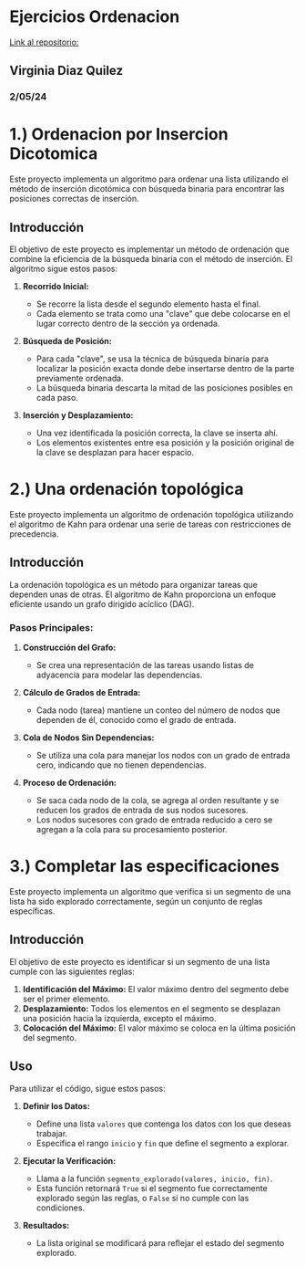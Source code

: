 # Ejercicios Ordenacion
[Link al repositorio:](https://github.com/vdiazqui/Ejercicios_Ordenacion.git)
## Virginia Diaz Quilez
### 2/05/24

# 1.) Ordenacion por Insercion Dicotomica
Este proyecto implementa un algoritmo para ordenar una lista utilizando el método de inserción dicotómica con búsqueda binaria para encontrar las posiciones correctas de inserción.

## Introducción

El objetivo de este proyecto es implementar un método de ordenación que combine la eficiencia de la búsqueda binaria con el método de inserción. El algoritmo sigue estos pasos:

1. **Recorrido Inicial:**
   - Se recorre la lista desde el segundo elemento hasta el final.
   - Cada elemento se trata como una "clave" que debe colocarse en el lugar correcto dentro de la sección ya ordenada.

2. **Búsqueda de Posición:**
   - Para cada "clave", se usa la técnica de búsqueda binaria para localizar la posición exacta donde debe insertarse dentro de la parte previamente ordenada.
   - La búsqueda binaria descarta la mitad de las posiciones posibles en cada paso.

3. **Inserción y Desplazamiento:**
   - Una vez identificada la posición correcta, la clave se inserta ahí.
   - Los elementos existentes entre esa posición y la posición original de la clave se desplazan para hacer espacio.

# 2.) Una ordenación topológica 

Este proyecto implementa un algoritmo de ordenación topológica utilizando el algoritmo de Kahn para ordenar una serie de tareas con restricciones de precedencia.

## Introducción

La ordenación topológica es un método para organizar tareas que dependen unas de otras. El algoritmo de Kahn proporciona un enfoque eficiente usando un grafo dirigido acíclico (DAG). 

### Pasos Principales:

1. **Construcción del Grafo:** 
   - Se crea una representación de las tareas usando listas de adyacencia para modelar las dependencias.

2. **Cálculo de Grados de Entrada:**
   - Cada nodo (tarea) mantiene un conteo del número de nodos que dependen de él, conocido como el grado de entrada.

3. **Cola de Nodos Sin Dependencias:**
   - Se utiliza una cola para manejar los nodos con un grado de entrada cero, indicando que no tienen dependencias.

4. **Proceso de Ordenación:**
   - Se saca cada nodo de la cola, se agrega al orden resultante y se reducen los grados de entrada de sus nodos sucesores.
   - Los nodos sucesores con grado de entrada reducido a cero se agregan a la cola para su procesamiento posterior.

# 3.) Completar las especificaciones
Este proyecto implementa un algoritmo que verifica si un segmento de una lista ha sido explorado correctamente, según un conjunto de reglas específicas.

## Introducción

El objetivo de este proyecto es identificar si un segmento de una lista cumple con las siguientes reglas:

1. **Identificación del Máximo:** El valor máximo dentro del segmento debe ser el primer elemento.
2. **Desplazamiento:** Todos los elementos en el segmento se desplazan una posición hacia la izquierda, excepto el máximo.
3. **Colocación del Máximo:** El valor máximo se coloca en la última posición del segmento.

## Uso

Para utilizar el código, sigue estos pasos:

1. **Definir los Datos:**
   - Define una lista `valores` que contenga los datos con los que deseas trabajar.
   - Especifica el rango `inicio` y `fin` que define el segmento a explorar.

2. **Ejecutar la Verificación:**
   - Llama a la función `segmento_explorado(valores, inicio, fin)`.
   - Esta función retornará `True` si el segmento fue correctamente explorado según las reglas, o `False` si no cumple con las condiciones.

3. **Resultados:**
   - La lista original se modificará para reflejar el estado del segmento explorado.
